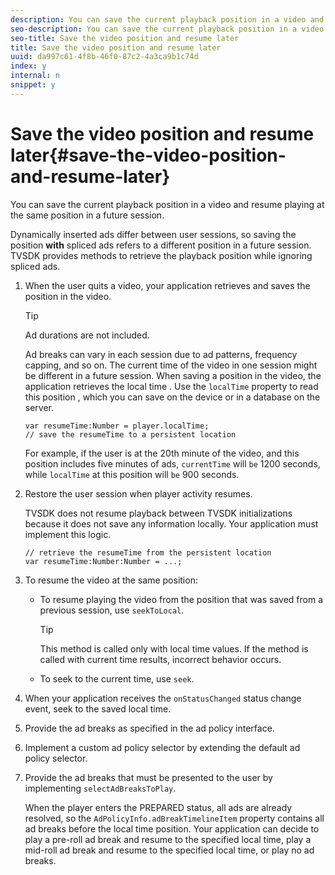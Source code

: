 ```yaml
---
description: You can save the current playback position in a video and resume playing at the same position in a future session.
seo-description: You can save the current playback position in a video and resume playing at the same position in a future session.
seo-title: Save the video position and resume later
title: Save the video position and resume later
uuid: da997c61-4f8b-46f0-87c2-4a3ca9b1c74d
index: y
internal: n
snippet: y
---
```


# Save the video position and resume later{#save-the-video-position-and-resume-later}

You can save the current playback position in a video and resume playing at the same position in a future session.

Dynamically inserted ads differ between user sessions, so saving the position **with** spliced ads refers to a different position in a future session. TVSDK provides methods to retrieve the playback position while ignoring spliced ads. 

1. When the user quits a video, your application retrieves and saves the position in the video.

   >[!TIP]
   >
   >Ad durations are not included.

   Ad breaks can vary in each session due to ad patterns, frequency capping, and so on. The current time of the video in one session might be different in a future session. When saving a position in the video, the application retrieves the local time  . Use the `localTime` property to read this position , which you can save on the device or in a database on the server.

   ```
   var resumeTime:Number = player.localTime; 
   // save the resumeTime to a persistent location
   ```

   For example, if the user is at the 20th minute of the video, and this position includes five minutes of ads, `currentTime` will `be` 1200 seconds, while `localTime` at this position will `be` 900 seconds.

1. Restore the user session when player activity resumes.

   TVSDK does not resume playback between TVSDK initializations because it does not save any information locally. Your application must implement this logic.

   ```
   // retrieve the resumeTime from the persistent location 
   var resumeTime:Number:Number = ...;
   ```

1. To resume the video at the same position:

    * To resume playing the video from the position that was saved from a previous session, use `seekToLocal`.     
    
      >[!TIP]
      >
      >This method is called only with local time values. If the method is called with current time results, incorrect behavior occurs.

    * To seek to the current time, use `seek`.

1. When your application receives the `onStatusChanged` status change event, seek to the saved local time.
1. Provide the ad breaks as specified in the ad policy interface.
1. Implement a custom ad policy selector by extending the default ad policy selector.
1. Provide the ad breaks that must be presented to the user by implementing `selectAdBreaksToPlay`.

   When the player enters the PREPARED status, all ads are already resolved, so the `AdPolicyInfo.adBreakTimelineItem` property contains all ad breaks before the local time position. Your application can decide to play a pre-roll ad break and resume to the specified local time, play a mid-roll ad break and resume to the specified local time, or play no ad breaks.
